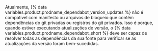 Atualmente, {% data variables.product.prodname_dependabot_version_updates %} não é compatível com manifesto ou arquivos de bloqueio que contêm dependências do git privadas ou registros do git privados. Isso é porque, quando estiver executando atualizações de versão, o {% data variables.product.prodname_dependabot_short %} deve ser capaz de resolver todas as dependências da sua fonte para verificar se as atualizações da versão foram bem-sucedidas.
